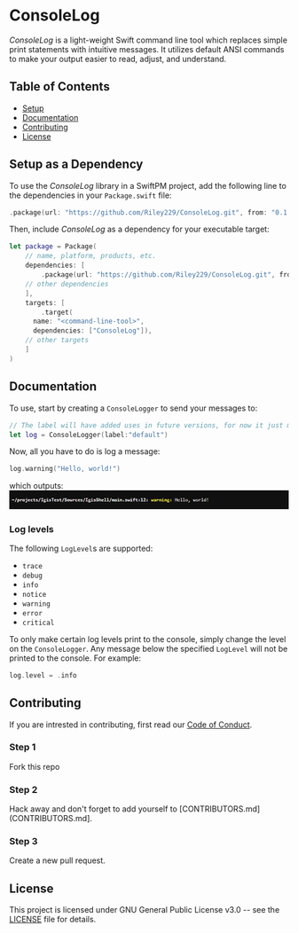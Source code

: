 # ConsoleLog

_ConsoleLog_ is a light-weight Swift command line tool which replaces simple print statements with intuitive messages.  It utilizes default ANSI commands to make your output easier to read, adjust, and understand.

## Table of Contents

- [Setup](#setup-as-a-dependency)
- [Documentation](#documentation)
- [Contributing](#contributing)
- [License](#license)

## Setup as a Dependency

To use the _ConsoleLog_ library in a SwiftPM project, add the following line to the dependencies in your `Package.swift` file:

```swift
.package(url: "https://github.com/Riley229/ConsoleLog.git", from: "0.1.1")
```

Then, include _ConsoleLog_ as a dependency for your executable target:

```swift
let package = Package(
    // name, platform, products, etc.
    dependencies: [
        .package(url: "https://github.com/Riley229/ConsoleLog.git", from: "0.1.1")
	// other dependencies
    ],
    targets: [
        .target(
	  name: "<command-line-tool>",
	  dependencies: ["ConsoleLog"]),
	// other targets
    ]
)
```

## Documentation

To use, start by creating a `ConsoleLogger` to send your messages to:

```swift
// The label will have added uses in future versions, for now it just makes the logger easier to identity.
let log = ConsoleLogger(label:"default")
```

Now, all you have to do is log a message:

```swift
log.warning("Hello, world!")
```

which outputs:
![Image of ConsoleLog Warning Example](Images/ConsoleLogWarningExample.png)

### Log levels

The following `LogLevel`s are supported:
- `trace`
- `debug`
- `info`
- `notice`
- `warning`
- `error`
- `critical`

To only make certain log levels print to the console, simply change the level on the `ConsoleLogger`.  Any message below the specified `LogLevel` will not be printed to the console.  For example:

```swift
log.level = .info
```

## Contributing

If you are intrested in contributing, first read our [Code of Conduct](CODE_OF_CONDUCT.md).

### Step 1
Fork this repo

### Step 2
Hack away and don't forget to add yourself to [CONTRIBUTORS.md](CONTRIBUTORS.md].

### Step 3
Create a new pull request.

## License

This project is licensed under GNU General Public License v3.0 -- see the [LICENSE](LICENSE) file for details.